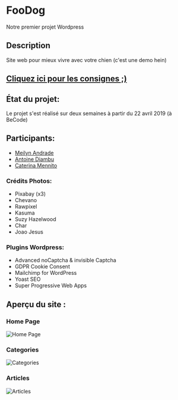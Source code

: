# FooDog
Notre premier projet Wordpress

## Description

Site web pour mieux vivre avec votre chien (c'est une demo hein)


## [Cliquez ici pour les consignes ;)](https://github.com/becodeorg/BXL-Johnson-3.9/tree/master/Projets/Foodog)

## État du projet:

Le projet s'est réalisé sur deux semaines à partir du 22 avril 2019 (à BeCode)

## Participants:

- [Meilyn Andrade](https://github.com/Meilyn)
- [Antoine Diambu](https://github.com/AntoineDia) 
- [Caterina Mennito](https://github.com/caterinamennito)


### Crédits Photos: 
- Pixabay (x3)
- Chevano
- Rawpixel
- Kasuma
- Suzy Hazelwood
- Char
- Joao Jesus

### Plugins Wordpress: 
- Advanced noCaptcha & invisible Captcha
- GDPR Cookie Consent
- Mailchimp for WordPress
- Yoast SEO
- Super Progressive Web Apps

## Aperçu du site :  
  ### Home Page
![Home Page](https://raw.githubusercontent.com/Meilyn/FooDog-WP/master/accueil.png)

  ### Categories
![Categories](https://raw.githubusercontent.com/Meilyn/FooDog-WP/master/categories.png)

  ### Articles
![Articles](https://raw.githubusercontent.com/Meilyn/FooDog-WP/master/articles.png)






